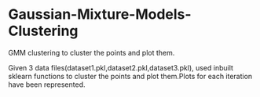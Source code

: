 # Gaussian-Mixture-Models-Clustering
GMM clustering to cluster the points and plot them.

Given 3 data files(dataset1.pkl,dataset2.pkl,dataset3.pkl), used inbuilt sklearn functions to cluster the points 
and plot them.Plots for each iteration have been represented.
